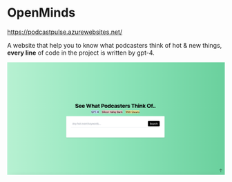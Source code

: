 # OpenMinds
https://podcastpulse.azurewebsites.net/

A website that help you to know what podcasters think of hot & new things, **every line** of code in the project is written by gpt-4.

![](Assets/index.jpg)